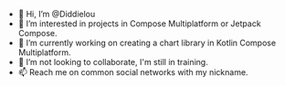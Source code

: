 - 👋 Hi, I’m @Diddielou
- 👀 I’m interested in projects in Compose Multiplatform or Jetpack Compose.
- 🌱 I’m currently working on creating a chart library in Kotlin Compose Multiplatform.
- 💞️ I’m not looking to collaborate, I'm still in training.
- 📫 Reach me on common social networks with my nickname.

<!---
Diddielou/Diddielou is a ✨ special ✨ repository because its `README.md` (this file) appears on your GitHub profile.
You can click the Preview link to take a look at your changes.
--->
